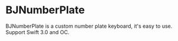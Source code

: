 # BJNumberPlate
BJNumberPlate is a custom number plate keyboard, it's easy to use. Support Swift 3.0 and OC.

